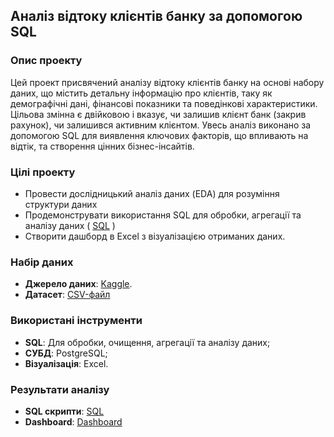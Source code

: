 ## Аналіз відтоку клієнтів банку за допомогою SQL

### Опис проекту
Цей проект присвячений аналізу відтоку клієнтів банку на основі набору даних, що містить детальну інформацію про клієнтів, таку як демографічні дані, фінансові показники та поведінкові характеристики. 
Цільова змінна є двійковою і вказує, чи залишив клієнт банк (закрив рахунок), чи залишився активним клієнтом. 
Увесь аналіз виконано за допомогою SQL для виявлення ключових факторів, що впливають на відтік, та створення цінних бізнес-інсайтів.

### Цілі проекту
- Провести дослідницький аналіз даних (EDA) для розуміння структури даних
- Продемонструвати використання SQL для обробки, агрегації та аналізу даних ( [SQL](https://github.com/VasylBihari/Project_SQL_Bank_Churn_Modeling/blob/main/sql/sql_scripts.sql) )
- Створити дашборд в Excel з візуалізацією отриманих даних.

### Набір даних
- **Джерело даних**: [Kaggle](https://www.kaggle.com/datasets/shivan118/churn-modeling-dataset).
- **Датасет**: [CSV-файл](https://github.com/VasylBihari/Project_SQL_Bank_Churn_Modeling/blob/main/data/Churn_Modelling.csv)

### Використані інструменти
- **SQL**: Для обробки, очищення, агрегації та аналізу даних;
- **СУБД**: PostgreSQL;
- **Візуалізація**: Excel.
  
### Результати аналізу
- **SQL скрипти**:  [SQL](https://github.com/VasylBihari/Project_SQL_Bank_Churn_Modeling/blob/main/sql/sql_scripts.sql) 
- **Dashboard**:
  [Dashboard](https://github.com/VasylBihari/Project_SQL_Bank_Churn_Modeling/blob/main/dashboard/Dashboard_screenshot.png)
